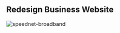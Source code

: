 ## Redesign Business Website

![speednet-broadband](https://user-images.githubusercontent.com/6918020/112180128-471fae00-8c21-11eb-9bf9-6e8ee1150015.png)
